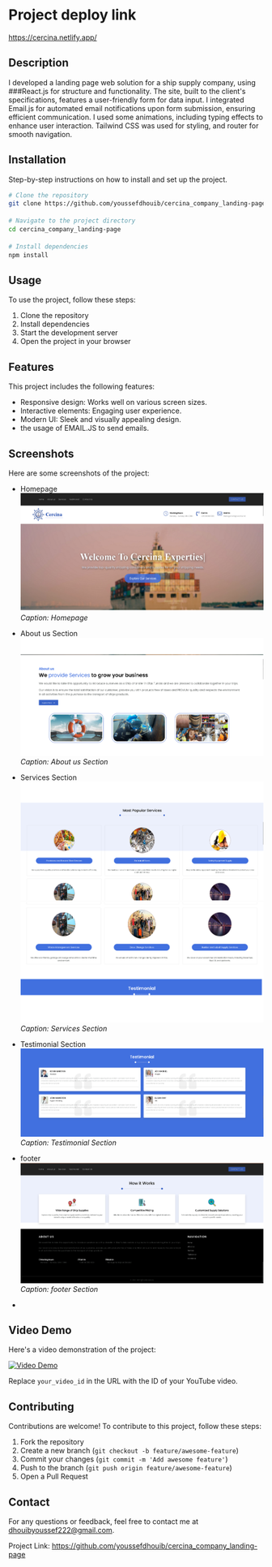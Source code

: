 # Project deploy link
https://cercina.netlify.app/

## Description

I developed a landing page web solution for a ship supply company, using ###React.js for structure and functionality. The site, built to the client's specifications, features a user-friendly form for data input. I integrated Email.js for automated email notifications upon form submission, ensuring efficient communication. I used some animations, including typing effects to enhance user interaction. Tailwind CSS was used for styling, and router for smooth navigation.


## Installation

Step-by-step instructions on how to install and set up the project.

```bash
# Clone the repository
git clone https://github.com/youssefdhouib/cercina_company_landing-page.git

# Navigate to the project directory
cd cercina_company_landing-page

# Install dependencies
npm install
```
## Usage

To use the project, follow these steps:

1. Clone the repository
2. Install dependencies
3. Start the development server
4. Open the project in your browser

## Features

This project includes the following features:

- Responsive design: Works well on various screen sizes.
- Interactive elements: Engaging user experience.
- Modern UI: Sleek and visually appealing design.
- the usage of EMAIL.JS to send emails.

## Screenshots

Here are some screenshots of the project:

- Homepage
  ![Homepage](screenshots/acc.png)
  *Caption: Homepage*

- About us Section
  ![Features Section](screenshots/about.png)
  *Caption: About us Section*

- Services Section
  ![Features Section](screenshots/popular.png)
   ![Features Section](screenshots/popular2.png)
  *Caption: Services Section*

- Testimonial Section
  ![Features Section](screenshots/testimonoi.png)
  *Caption: Testimonial Section*

- footer
  ![Features Section](screenshots/footer.png)
  *Caption: footer Section*

-
## Video Demo

Here's a video demonstration of the project:

[![Video Demo](https://img.youtube.com/vi/your_video_id/maxresdefault.jpg)](https://www.youtube.com/watch?v=your_video_id)

Replace `your_video_id` in the URL with the ID of your YouTube video.

## Contributing

Contributions are welcome! To contribute to this project, follow these steps:

1. Fork the repository
2. Create a new branch (`git checkout -b feature/awesome-feature`)
3. Commit your changes (`git commit -m 'Add awesome feature'`)
4. Push to the branch (`git push origin feature/awesome-feature`)
5. Open a Pull Request


## Contact

For any questions or feedback, feel free to contact me at [dhouibyoussef222@gmail.com](mailto:dhouibyoussef222@gmail.com).

Project Link: https://github.com/youssefdhouib/cercina_company_landing-page




